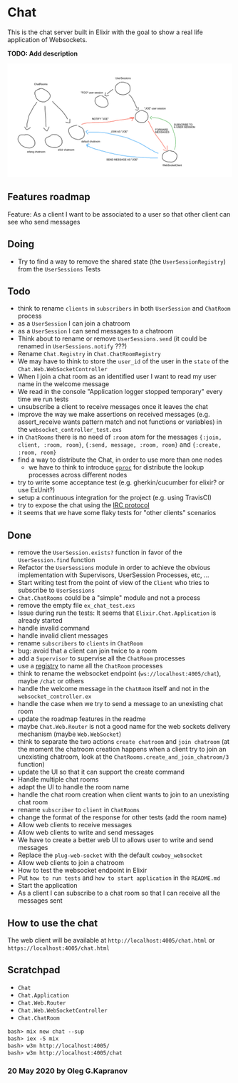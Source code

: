 # Chat

This is the chat server built in Elixir with the goal to show a
real life application of Websockets.

**TODO: Add description**

![the sketch](sketch.png?raw=true)

## Features roadmap

Feature:
  As a client I want to be associated to a user so that other client can
  see who send messages

## Doing

- Try to find a way to remove the shared state (the
  `UserSessionRegistry`) from the `UserSessions` Tests

## Todo

- think to rename `clients` in `subscribers` in both `UserSession` and
  `ChatRoom` process
- as a `UserSession` I can join a chatroom
- as a `UserSession` I can send messages to a chatroom
- Think about to rename or remove `UserSessions.send` (it could be
  renamed in `UserSessions.notify` ???)
- Rename `Chat.Registry` in `Chat.ChatRoomRegistry`
- We may have to think to store the `user_id` of the user in the `state`
  of the `Chat.Web.WebSocketController`
- When I join a chat room as an identified user I want to read my user
  name in the welcome message
- We read in the console "Application logger stopped temporary" every
  time we run tests
- unsubscribe a client to receive messages once it leaves the chat
- improve the way we make assertions on received messages (e.g.
  assert_receive wants pattern match and not functions or variables) in
  the `websocket_controller_test.exs`
- in `ChatRooms` there is no need of `:room` atom for the messages
  `{:join, client, :room, room}`, `{:send, message, :room, room}` and
  `{:create, :room, room}`
- find a way to distribute the Chat, in order to use more than one nodes
  - we have to think to introduce
    [`gproc`](https://github.com/uwiger/gproc) for distribute the lookup
    processes across different nodes
- try to write some acceptance test (e.g. gherkin/cucumber for elixir?
  or use ExUnit?)
- setup a continuous integration for the project (e.g. using TravisCI)
- try to expose the chat using the [IRC protocol](https://tools.ietf.org/html/rfc1459)
- it seems that we have some flaky tests for "other clients" scenarios

## Done

- remove the `UserSession.exists?` function in favor of the
  `UserSession.find` function
- Refactor the `UserSessions` module in order to achieve the obvious
  implementation with Supervisors, UserSession Processes, etc, ...
- Start writing test from the point of view of the `Client` who tries to
  subscribe to `UserSessions`
- `Chat.ChatRooms` could be a "simple" module and not a process
- remove the empty file `ex_chat_test.exs`
- Issue during run the tests: It seems that `Elixir.Chat.Application`
  is already started
- handle invalid command
- handle invalid client messages
- rename `subscribers` to `clients` in `ChatRoom`
- bug: avoid that a client can join twice to a room
- add a `Supervisor` to supervise all the `ChatRoom` processes
- use a [registry](https://hexdocs.pm/elixir/master/Registry.html)
  to name all the `ChatRoom` processes
- think to rename the websocket endpoint (`ws://localhost:4005/chat`),
  maybe `/chat` or others
- handle the welcome message in the `ChatRoom` itself and not in the
  `websocket_controller.ex`
- handle the case when we try to send a message to an unexisting chat
  room
- update the roadmap features in the readme
- maybe `Chat.Web.Router` is not a good name for the web sockets
  delivery mechanism (maybe `Web.WebSocket`)
- think to separate the two actions `create chatroom` and `join
  chatroom` (at the moment the chatroom creation happens when a client
  try to join an unexisting chatroom, look at the
  `ChatRooms.create_and_join_chatroom/3` function)
- update the UI so that it can support the create command
- Handle multiple chat rooms
- adapt the UI to handle the room name
- handle the chat room creation when client wants to join to an
  unexisting chat room
- rename `subscriber` to `client` in `ChatRooms`
- change the format of the response for other tests (add the room name)
- Allow web clients to receive messages
- Allow web clients to write and send messages
 - We have to create a better web UI to allows user to write and send
   messages
- Replace the `plug-web-socket` with the default
  `cowboy_websocket`
- Allow web clients to join a chatroom
- How to test the websocket endpoint in Elixir
- Put `how to run tests` and `how to start application` in the
  `README.md`
- Start the application
- As a client I can subscribe to a chat room so that I can receive all
  the messages sent

## How to use the chat

The web client will be available at `http://localhost:4005/chat.html`
or `https://localhost:4005/chat.html`

## Scratchpad

- `Chat`
- `Chat.Application`
- `Chat.Web.Router`
- `Chat.Web.WebSocketController`
- `Chat.ChatRoom`

```
bash> mix new chat --sup
bash> iex -S mix
bash> w3m http://localhost:4005/
bash> w3m http://localhost:4005/chat
```

### 20 May 2020 by Oleg G.Kapranov
